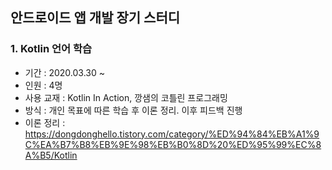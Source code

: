 ## 안드로이드 앱 개발 장기 스터디

### 1. Kotlin 언어 학습
  - 기간 : 2020.03.30 ~
  - 인원 : 4명
  - 사용 교재 : Kotlin In Action, 깡샘의 코틀린 프로그래밍
  - 방식 : 개인 목표에 따른 학습 후 이론 정리. 이후 피드백 진행
  - 이론 정리 : https://dongdonghello.tistory.com/category/%ED%94%84%EB%A1%9C%EA%B7%B8%EB%9E%98%EB%B0%8D%20%ED%95%99%EC%8A%B5/Kotlin


